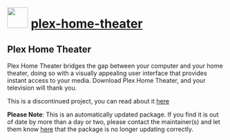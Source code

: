 ﻿# <img src="https://cdn.jsdelivr.net/gh/mkevenaar/chocolatey-packages@00649984b827ed056f3386428c4401cf6dab3a56/icons/plex-home-theater.png" width="48" height="48"/> [plex-home-theater](https://community.chocolatey.org/packages/plex-home-theater)

## Plex Home Theater

Plex Home Theater bridges the gap between your computer and your home theater, doing so with a visually appealing user interface that provides instant access to your media. Download Plex Home Theater, and your television will thank you.

This is a discontinued project, you can read about it [here](https://support.plex.tv/articles/212178138-why-plex-media-player-instead-of-continuing-with-plex-home-theater/)

**Please Note**: This is an automatically updated package. If you find it is
out of date by more than a day or two, please contact the maintainer(s) and
let them know [here](https://github.com/mkevenaar/chocolatey-packages/issues) that the package is no longer updating correctly.
